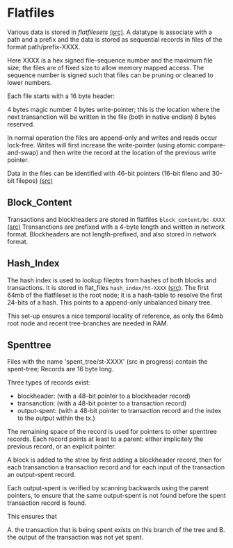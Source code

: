 
# Flatfiles

Various data is stored in *flatfilesets* [(src)](flatfileset.rs). 
A datatype is associate with a path and a prefix and the data is stored
as sequential records in files of the format path/prefix-XXXX.

Here XXXX is a hex signed file-sequence number and the maximum file size; the files are of fixed size to allow 
memory mapped access. The sequence number is signed such that files can be pruning or cleaned to lower numbers. 

Each file starts with a 16 byte header:

4 bytes magic number
4 bytes write-pointer; this is the location where the next transanction will be written in the file
(both in native endian)
8 bytes reserved.

In normal operation the files are append-only and writes and reads occur lock-free. Writes will first increase the 
write-pointer (using atomic compare-and-swap) and then write the record at the location of the previous write pointer.

Data in the files can be identified with 46-bit pointers (16-bit fileno and 30-bit filepos) [(src)](fileptr.rs)

## Block_Content


Transactions and blockheaders are stored in flatfiles `block_content/bc-XXXX`  [(src)](block_content.rs) 
Transanctions are prefixed with a 4-byte length and written in network format. Blockheaders are not length-prefixed, and also stored in network format.


## Hash_Index

The hash index is used to lookup fileptrs from hashes of both blocks and transactions. 
It is stored in flat_files `hash_index/ht-XXXX` [(src)](hash_index.rs). The first 64mb of the flatfileset is 
the root node; it is a hash-table to resolve the first 24-bits of a hash. This points to a append-only unbalanced 
binary tree.
 
This set-up ensures a nice temporal locality of reference, as only the 64mb root node and recent tree-branches are 
needed in RAM.

## Spenttree

Files with the name 'spent_tree/st-XXXX' (src in progress) contain the spent-tree; Records are 16 byte long.

Three types of records exist:

* blockheader:   (with a 48-bit pointer to a blockheader record)
* transanction:  (with a 48-bit pointer to a transaction record)
* output-spent:  (with a 48-bit pointer to transaction record and the index to the output within the tx.)

The remaining space of the record is used for pointers to other spenttree records. Each record points at least to a 
parent: either implicitely the previous record, or an explicit pointer.

A block is added to the stree by first adding a blockheader record, then for each transanction a transaction record
and for each input of the transaction an output-spent record.
   
Each output-spent is verified by scanning backwards using the parent pointers, to ensure that the same output-spent is 
not found before the spent transaction record is found. 
  
This ensures that 
  
A. the transaction that is being spent exists on this branch of the tree and 
B. the output of the transaction was not yet spent.
